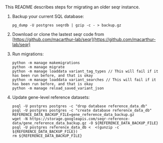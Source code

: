 This README describes steps for migrating an older seqr instance.

1. Backup your current SQL database:

   ```
   pg_dump -U postgres seqrdb | gzip -c - > backup.gz
   ```

2. Download or clone the lastest seqr code from [https://github.com/macarthur-lab/seqr](https://github.com/macarthur-lab/seqr)

3. Run migrations:
   ```
   python -m manage makemigrations 
   python -m manage migrate 
   python -m manage loaddata variant_tag_types // This will fail if it has been run before, and that is okay
   python -m manage loaddata variant_searches // This will fail if it has been run before, and that is okay
   python -m manage reload_saved_variant_json
   ```
    
4. Update gene-level reference datasets:
    ```
    psql -U postgres postgres -c "drop database reference_data_db"
    psql -U postgres postgres -c "create database reference_data_db"
    REFERENCE_DATA_BACKUP_FILE=gene_reference_data_backup.gz
    wget -N https://storage.googleapis.com/seqr-reference-data/gene_reference_data_backup.gz -O ${REFERENCE_DATA_BACKUP_FILE}
    psql -U postgres reference_data_db <  <(gunzip -c ${REFERENCE_DATA_BACKUP_FILE})
    rm ${REFERENCE_DATA_BACKUP_FILE}
    ```
